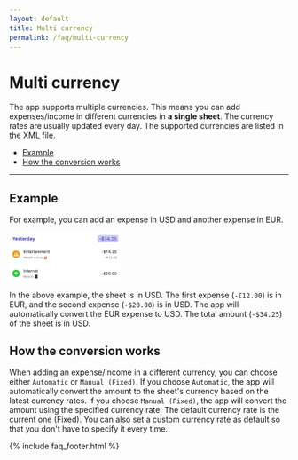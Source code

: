 ```yaml
---
layout: default
title: Multi currency
permalink: /faq/multi-currency
---
```


# Multi currency

The app supports multiple currencies. This means you can add expenses/income in different currencies in **a single sheet**. The currency rates are usually updated every day. The supported currencies are listed in [the XML file](https://github.com/pixyzehn/getexpenses.app/blob/main/eurofxref/eurofxref.xml).

- [Example](#example)
- [How the conversion works](#how-the-conversion-works)

---

## Example

For example, you can add an expense in USD and another expense in EUR.

<img src="../../assets/faq/multi-currency/multi-currency-expenses-mac.jpg" width="40%">

In the above example, the sheet is in USD. The first expense (`-€12.00`) is in EUR, and the second expense (`-$20.00`) is in USD. The app will automatically convert the EUR expense to USD. The total amount (`-$34.25`) of the sheet is in USD.

## How the conversion works

When adding an expense/income in a different currency, you can choose either `Automatic` or `Manual (Fixed)`. If you choose `Automatic`, the app will automatically convert the amount to the sheet's currency based on the latest currency rates. If you choose `Manual (Fixed)`, the app will convert the amount using the specified currency rate. The default currency rate is the current one (Fixed). You can also set a custom currency rate as default so that you don't have to specify it every time.

{% include faq_footer.html %}
